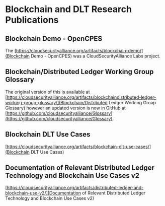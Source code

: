 # Blockchain and DLT Research Publications

## Blockchain Demo - OpenCPES

The [https://cloudsecurityalliance.org/artifacts/blockchain-demo/](Blockchain Demo - OpenCPES) was a CloudSecurityAlliance Labs project.

## Blockchain/Distributed Ledger Working Group Glossary

The original version of this is available at [https://cloudsecurityalliance.org/artifacts/blockchaindistributed-ledger-working-group-glossary/](Blockchain/Distributed Ledger Working Group Glossary) however an updated version is now in GitHub at [https://github.com/cloudsecurityalliance/Glossary](https://github.com/cloudsecurityalliance/Glossary).

## Blockchain DLT Use Cases

[https://cloudsecurityalliance.org/artifacts/blockchain-dlt-use-cases/](Blockchain DLT Use Cases)

## Documentation of Relevant Distributed Ledger Technology and Blockchain Use Cases v2

[https://cloudsecurityalliance.org/artifacts/distributed-ledger-and-blockchain-use-v2/](Documentation of Relevant Distributed Ledger Technology and Blockchain Use Cases v2)
